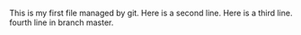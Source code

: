 This is my first file managed by git.
Here is a second line.
Here is a third line.
fourth line in branch master.

